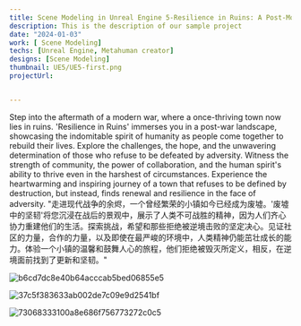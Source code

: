 ```yaml
---
title: Scene Modeling in Unreal Engine 5-Resilience in Ruins: A Post-Modern Warfare Tale
description: This is the description of our sample project
date: "2024-01-03"
work: [ Scene Modeling]
techs: [Unreal Engine, Metahuman creator]
designs: [Scene Modeling]
thumbnail: UE5/UE5-first.png
projectUrl: 


---
```

 Step into the aftermath of a modern war, where a once-thriving town now lies in ruins. 'Resilience in Ruins' immerses you in a post-war landscape, showcasing the indomitable spirit of humanity as people come together to rebuild their lives. Explore the challenges, the hope, and the unwavering determination of those who refuse to be defeated by adversity. Witness the strength of community, the power of collaboration, and the human spirit's ability to thrive even in the harshest of circumstances. Experience the heartwarming and inspiring journey of a town that refuses to be defined by destruction, but instead, finds renewal and resilience in the face of adversity.
"走进现代战争的余烬，一个曾经繁荣的小镇如今已经成为废墟。'废墟中的坚韧'将您沉浸在战后的景观中，展示了人类不可战胜的精神，因为人们齐心协力重建他们的生活。探索挑战，希望和那些拒绝被逆境击败的坚定决心。见证社区的力量，合作的力量，以及即使在最严峻的环境中，人类精神仍能茁壮成长的能力。体验一个小镇的温馨和鼓舞人心的旅程，他们拒绝被毁灭所定义，相反，在逆境面前找到了更新和坚韧。"

![b6cd7dc8e40b64acccab5bed06855e5](https://typora-1323668464.cos.ap-hongkong.myqcloud.com/typora/b6cd7dc8e40b64acccab5bed06855e5.png?imageSlim)

![37c5f383633ab002de7c09e9d2541bf](https://typora-1323668464.cos.ap-hongkong.myqcloud.com/typora/37c5f383633ab002de7c09e9d2541bf.png?imageSlim)

![73068333100a8e686f756773272c0c5](https://typora-1323668464.cos.ap-hongkong.myqcloud.com/typora/73068333100a8e686f756773272c0c5.png?imageSlim)